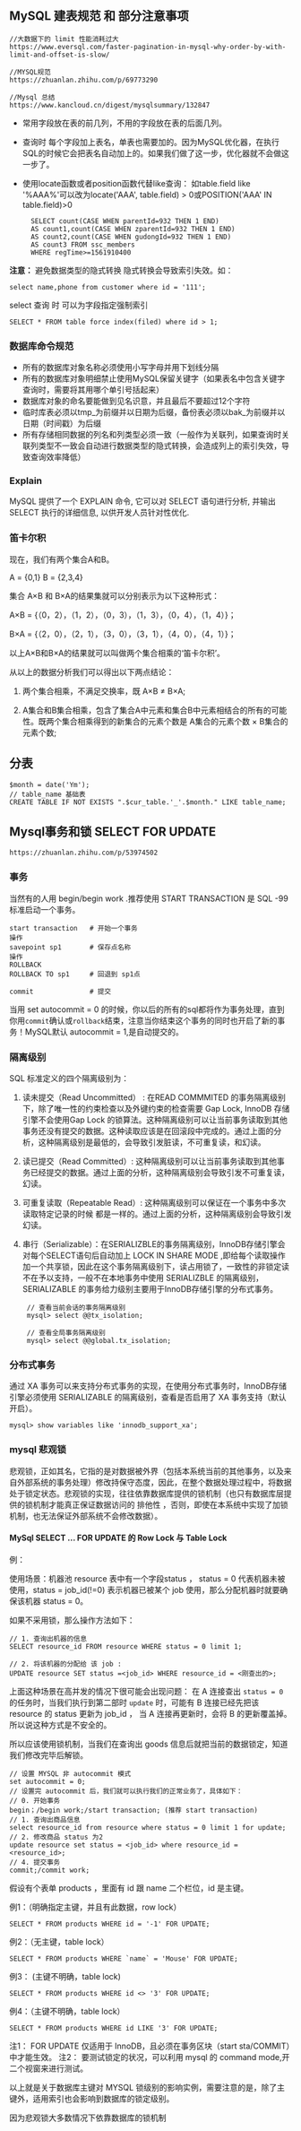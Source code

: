## MySQL 建表规范 和 部分注意事项 ##
	//大数据下的 limit 性能消耗过大
	https://www.eversql.com/faster-pagination-in-mysql-why-order-by-with-limit-and-offset-is-slow/
 
	//MYSQL规范
    https://zhuanlan.zhihu.com/p/69773290 

	//Mysql 总结
	https://www.kancloud.cn/digest/mysqlsummary/132847      

- 常用字段放在表的前几列，不用的字段放在表的后面几列。
- 查询时 每个字段加上表名，单表也需要加的。因为MySQL优化器，在执行SQL的时候它会把表名自动加上的。如果我们做了这一步，优化器就不会做这一步了。
- 使用locate函数或者position函数代替like查询：
如table.field like '%AAA%'可以改为locate('AAA', table.field) > 0或POSITION('AAA' IN table.field)>0


    	SELECT count(CASE WHEN parentId=932 THEN 1 END) 
		AS count1,count(CASE WHEN zparentId=932 THEN 1 END) 
		AS count2,count(CASE WHEN gudongId=932 THEN 1 END)
		AS count3 FROM ssc_members 
		WHERE regTime>=1561910400



**注意：**
避免数据类型的隐式转换
隐式转换会导致索引失效。如：

	select name,phone from customer where id = '111';

select 查询 时 可以为字段指定强制索引

    SELECT * FROM table force index(filed) where id > 1;
 
### 数据库命令规范 ###

- 所有的数据库对象名称必须使用小写字母并用下划线分隔
- 所有的数据库对象明细禁止使用MySQL保留关键字（如果表名中包含关键字查询时，需要将其用哪个单引号括起来）
- 数据库对象的命名要能做到见名识意，并且最后不要超过12个字符
- 临时库表必须以tmp_为前缀并以日期为后缀，备份表必须以bak_为前缀并以日期（时间戳）为后缀
- 所有存储相同数据的列名和列类型必须一致（一般作为关联列，如果查询时关联列类型不一致会自动进行数据类型的隐式转换，会造成列上的索引失效，导致查询效率降低）

### Explain ###

MySQL 提供了一个 EXPLAIN 命令, 它可以对 SELECT 语句进行分析, 并输出 SELECT 执行的详细信息, 以供开发人员针对性优化.

### 笛卡尔积 ###

现在，我们有两个集合A和B。

A = {0,1}     B = {2,3,4}

集合 A×B 和 B×A的结果集就可以分别表示为以下这种形式：

A×B = {（0，2），（1，2），（0，3），（1，3），（0，4），（1，4）}；

B×A = {（2，0），（2，1），（3，0），（3，1），（4，0），（4，1）}；

以上A×B和B×A的结果就可以叫做两个集合相乘的‘笛卡尔积’。

从以上的数据分析我们可以得出以下两点结论：

1. 两个集合相乘，不满足交换率，既 A×B ≠ B×A;

2. A集合和B集合相乘，包含了集合A中元素和集合B中元素相结合的所有的可能性。既两个集合相乘得到的新集合的元素个数是 A集合的元素个数 × B集合的元素个数;

## 分表 ##
	$month = date('Ym');
	// table_name 基础表 
    CREATE TABLE IF NOT EXISTS ".$cur_table.'_'.$month." LIKE table_name;


## Mysql事务和锁 SELECT FOR UPDATE ##

    https://zhuanlan.zhihu.com/p/53974502

### 事务 ###

当然有的人用 begin/begin work .推荐使用 START  TRANSACTION 是 SQL -99 标准启动一个事务。

    start transaction 	# 开始一个事务
	操作	
	savepoint sp1 		# 保存点名称
	操作
	ROLLBACK
	ROLLBACK TO sp1		# 回退到 sp1点
	
	commit				# 提交


当用 set autocommit = 0 的时候，你以后的所有的sql都将作为事务处理，直到你用`commit`确认或`rollback`结束，注意当你结束这个事务的同时也开启了新的事务！MySQL默认 autocommit = 1,是自动提交的。

### 隔离级别 ###

SQL 标准定义的四个隔离级别为：

1. 读未提交（Read Uncommitted） : 在READ COMMMITED 的事务隔离级别下，除了唯一性的约束检查以及外键约束的检查需要 Gap Lock, InnoDB 存储引擎不会使用Gap Lock 的锁算法。这种隔离级别可以让当前事务读取到其他事务还没有提交的数据。这种读取应该是在回滚段中完成的。通过上面的分析，这种隔离级别是最低的，会导致引发脏读，不可重复读，和幻读。
2. 读已提交（Read Committed）: 这种隔离级别可以让当前事务读取到其他事务已经提交的数据。通过上面的分析，这种隔离级别会导致引发不可重复读，幻读。
3. 可重复读取（Repeatable Read）: 这种隔离级别可以保证在一个事务中多次读取特定记录的时候 都是一样的。通过上面的分析，这种隔离级别会导致引发幻读。
4. 串行（Serializable）：在SERIALIZBLE的事务隔离级别，InnoDB存储引擎会对每个SELECT语句后自动加上 LOCK IN SHARE MODE ,即给每个读取操作加一个共享锁，因此在这个事务隔离级别下，读占用锁了，一致性的非锁定读不在予以支持，一般不在本地事务中使用 SERIALIZBLE 的隔离级别，SERIALIZABLE 的事务给力级别主要用于InnoDB存储引擎的分布式事务。



		// 查看当前会话的事务隔离级别
    	mysql> select @@tx_isolation;

		// 查看全局事务隔离级别
		mysql> select @@global.tx_isolation;

### 分布式事务 ###

通过 XA 事务可以来支持分布式事务的实现，在使用分布式事务时，InnoDB存储引擎必须使用 SERIALIZABLE 的隔离级别，查看是否启用了 XA 事务支持（默认开启）。

    mysql> show variables like 'innodb_support_xa';

### mysql 悲观锁 ###

悲观锁，正如其名，它指的是对数据被外界（包括本系统当前的其他事务，以及来自外部系统的事务处理）修改持保守态度，因此，在整个数据处理过程中，将数据处于锁定状态。悲观锁的实现，往往依靠数据库提供的锁机制（也只有数据库层提供的锁机制才能真正保证数据访问的 排他性 ，否则，即使在本系统中实现了加锁机制，也无法保证外部系统不会修改数据）。

#### MySql SELECT ... FOR UPDATE 的 Row Lock 与 Table Lock ####

例：

使用场景：机器池 resource 表中有一个字段status ， status = 0 代表机器未被使用，status = job_id(!=0) 表示机器已被某个 job 使用，那么分配机器时就要确保该机器 status = 0。

如果不采用锁，那么操作方法如下：

    
	// 1. 查询出机器的信息
	SELECT resource_id FROM resource WHERE status = 0 limit 1;
	
	// 2. 将该机器的分配给 该 job :
	UPDATE resource SET status =<job_id> WHERE resource_id = <刚查出的>;


上面这种场景在高并发的情况下很可能会出现问题： 在 A 连接查出 `status = 0` 的任务时，当我们执行到第二部时 `update` 时，可能有 B 连接已经先把该 resource 的 status 更新为 job_id ， 当 A 连接再更新时，会将 B 的更新覆盖掉。所以说这种方式是不安全的。

所以应该使用锁机制，当我们在查询出 goods 信息后就把当前的数据锁定，知道我们修改完毕后解锁。

    // 设置 MYSQL 非 autocommit 模式
	set autocommit = 0;
	// 设置完 autocommit 后，我们就可以执行我们的正常业务了，具体如下：
	// 0. 开始事务
	begin；/begin work;/start transaction; (推荐 start transaction)
	// 1. 查询出商品信息
	select resource_id from resource where status = 0 limit 1 for update;
	// 2. 修改商品 status 为2 
	update resource set status = <job_id> where resource_id =<resource_id>;
	// 4. 提交事务
	commit;/commit work;


假设有个表单 products ，里面有 id 跟 name 二个栏位，id 是主键。

例1：（明确指定主键，并且有此数据，row lock）

    SELECT * FROM products WHERE id = '-1' FOR UPDATE;

例2：（无主键，table lock）

    SELECT * FROM products WHERE `name` = 'Mouse' FOR UPDATE;

例3： (主键不明确，table lock)

    SELECT * FROM products WHERE id <> '3' FOR UPDATE;

例4：（主键不明确，table lock）

    SELECT * FROM products WHERE id LIKE '3' FOR UPDATE;

注1： FOR UPDATE 仅适用于 InnoDB，且必须在事务区块（start sta/COMMIT）中才能生效。
注2： 要测试锁定的状况，可以利用 mysql 的 command  mode,开二个视窗来进行测试。

以上就是关于数据库主键对 MYSQL 锁级别的影响实例，需要注意的是，除了主键外，适用索引也会影响到数据库的锁定级别。

因为悲观锁大多数情况下依靠数据库的锁机制
	


	




	
